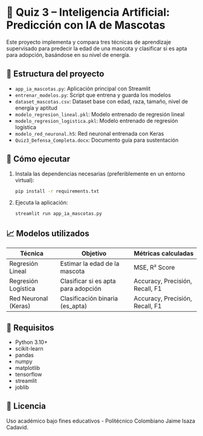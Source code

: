# 🧠 Quiz 3 – Inteligencia Artificial: Predicción con IA de Mascotas

Este proyecto implementa y compara tres técnicas de aprendizaje supervisado para predecir la edad de una mascota y clasificar si es apta para adopción, basándose en su nivel de energía.

## 📂 Estructura del proyecto

- `app_ia_mascotas.py`: Aplicación principal con Streamlit
- `entrenar_modelos.py`: Script que entrena y guarda los modelos
- `dataset_mascotas.csv`: Dataset base con edad, raza, tamaño, nivel de energía y aptitud
- `modelo_regresion_lineal.pkl`: Modelo entrenado de regresión lineal
- `modelo_regresion_logistica.pkl`: Modelo entrenado de regresión logística
- `modelo_red_neuronal.h5`: Red neuronal entrenada con Keras
- `Quiz3_Defensa_Completa.docx`: Documento guía para sustentación

## 🚀 Cómo ejecutar

1. Instala las dependencias necesarias (preferiblemente en un entorno virtual):
   ```bash
   pip install -r requirements.txt
   ```

2. Ejecuta la aplicación:
   ```bash
   streamlit run app_ia_mascotas.py
   ```

## 📈 Modelos utilizados

| Técnica               | Objetivo                             | Métricas calculadas              |
|-----------------------|--------------------------------------|----------------------------------|
| Regresión Lineal      | Estimar la edad de la mascota        | MSE, R² Score                    |
| Regresión Logística   | Clasificar si es apta para adopción | Accuracy, Precisión, Recall, F1  |
| Red Neuronal (Keras)  | Clasificación binaria (es_apta)     | Accuracy, Precisión, Recall, F1  |

## 🧪 Requisitos

- Python 3.10+
- scikit-learn
- pandas
- numpy
- matplotlib
- tensorflow
- streamlit
- joblib

## 📄 Licencia

Uso académico bajo fines educativos - Politécnico Colombiano Jaime Isaza Cadavid.
